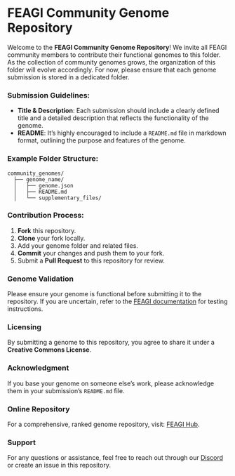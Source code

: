 # FEAGI Community Genome Repository

Welcome to the **FEAGI Community Genome Repository**! We invite all FEAGI community members to contribute their functional genomes to this folder. As the collection of community genomes grows, the organization of this folder will evolve accordingly. For now, please ensure that each genome submission is stored in a dedicated folder. 

### Submission Guidelines:
- **Title & Description**: Each submission should include a clearly defined title and a detailed description that reflects the functionality of the genome.
- **README**: It’s highly encouraged to include a `README.md` file in markdown format, outlining the purpose and features of the genome.
  
### Example Folder Structure:
```plaintext
community_genomes/
  ├── genome_name/
  │   ├── genome.json
  │   ├── README.md
  │   └── supplementary_files/
```


### Contribution Process:
1. **Fork** this repository.
2. **Clone** your fork locally.
3. Add your genome folder and related files.
4. **Commit** your changes and push them to your fork.
5. Submit a **Pull Request** to this repository for review.

### Genome Validation
Please ensure your genome is functional before submitting it to the repository. If you are uncertain, refer to the [FEAGI documentation](https://github.com/feagi/feagi/wiki) for testing instructions.

### Licensing
By submitting a genome to this repository, you agree to share it under a **Creative Commons License**.

### Acknowledgment
If you base your genome on someone else’s work, please acknowledge them in your submission’s `README.md` file.

### Online Repository
For a comprehensive, ranked genome repository, visit: [FEAGI Hub](https://www.neurorobotics.studio/hub).

### Support
For any questions or assistance, feel free to reach out through our [Discord](https://discord.gg/link) or create an issue in this repository.
